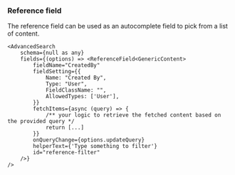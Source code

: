### Reference field

The reference field can be used as an autocomplete field to pick from a list of content.

```tsx
<AdvancedSearch
    schema={null as any}
    fields={(options) => <ReferenceField<GenericContent>
        fieldName="CreatedBy"
        fieldSetting={{
            Name: "Created By",
            Type: "User",
            FieldClassName: "",
            AllowedTypes: ['User'],
        }}
        fetchItems={async (query) => {
            /** your logic to retrieve the fetched content based on the provided query */
            return [...]
        }}
        onQueryChange={options.updateQuery}
        helperText={'Type something to filter'}
        id="reference-filter"
    />}
/>
```